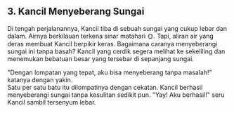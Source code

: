 ## **3. Kancil Menyeberang Sungai**  
Di tengah perjalanannya, Kancil tiba di sebuah sungai yang cukup lebar dan dalam. Airnya berkilauan terkena sinar matahari 🌞. Tapi, aliran air yang deras membuat Kancil berpikir keras. Bagaimana caranya menyeberangi sungai ini tanpa basah? Kancil yang cerdik segera melihat ke sekeliling dan menemukan bebatuan besar yang tersebar di sepanjang sungai. 

"Dengan lompatan yang tepat, aku bisa menyeberang tanpa masalah!" katanya dengan yakin.  
Satu per satu batu itu dilompatinya dengan cekatan. Kancil berhasil menyeberangi sungai tanpa kesulitan sedikit pun. "Yay! Aku berhasil!" seru Kancil sambil tersenyum lebar.